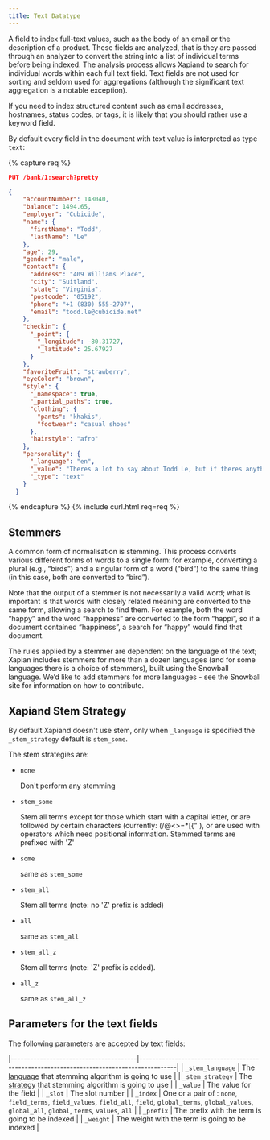 ```yaml
---
title: Text Datatype
---
```


A field to index full-text values, such as the body of an email or the description of a product. These fields are analyzed, that is they are passed through an analyzer to convert the string into a list of individual terms before being indexed. The analysis process allows Xapiand to search for individual words within each full text field. Text fields are not used for sorting and seldom used for aggregations (although the significant text aggregation is a notable exception).

If you need to index structured content such as email addresses, hostnames, status codes, or tags, it is likely that you should rather use a keyword field.

By default every field in the document with text value is interpreted as type `text`:

{% capture req %}

```json
PUT /bank/1:search?pretty

{
    "accountNumber": 148040,
    "balance": 1494.65,
    "employer": "Cubicide",
    "name": {
      "firstName": "Todd",
      "lastName": "Le"
    },
    "age": 29,
    "gender": "male",
    "contact": {
      "address": "409 Williams Place",
      "city": "Suitland",
      "state": "Virginia",
      "postcode": "05192",
      "phone": "+1 (830) 555-2707",
      "email": "todd.le@cubicide.net"
    },
    "checkin": {
      "_point": {
        "_longitude": -80.31727,
        "_latitude": 25.67927
      }
    },
    "favoriteFruit": "strawberry",
    "eyeColor": "brown",
    "style": {
      "_namespace": true,
      "_partial_paths": true,
      "clothing": {
        "pants": "khakis",
        "footwear": "casual shoes"
      },
      "hairstyle": "afro"
    },
    "personality": {
      "_language": "en",
      "_value": "Theres a lot to say about Todd Le, but if theres anything you should know its that hes individualistic and determined. Of course hes also charming, cheerful and precise, but far less strongly and often mixed with being grim as well. His individualism though, this is what hes pretty much loved for. Friends usually count on this and his appreciative nature especially when they need comforting or support. All in all, Todd has a fair share of lesser days too. His slyness and dominating nature sour the mood many a time and beyond what people are willing to deal with. Fortunately his determination is there to relift spirits when needed.",
      "_type": "text"
    }
  }
```
{% endcapture %}
{% include curl.html req=req %}

## Stemmers

A common form of normalisation is stemming. This process converts various different forms of words to a single form: for example, converting a plural (e.g., “birds”) and a singular form of a word (“bird”) to the same thing (in this case, both are converted to “bird”).

Note that the output of a stemmer is not necessarily a valid word; what is important is that words with closely related meaning are converted to the same form, allowing a search to find them. For example, both the word “happy” and the word “happiness” are converted to the form “happi”, so if a document contained “happiness”, a search for “happy” would find that document.

The rules applied by a stemmer are dependent on the language of the text; Xapian includes stemmers for more than a dozen languages (and for some languages there is a choice of stemmers), built using the Snowball language. We’d like to add stemmers for more languages - see the Snowball site for information on how to contribute.


## Xapiand Stem Strategy

By default Xapiand doesn't use stem, only when `_language` is specified the `_stem_strategy` default is `stem_some`.

The stem strategies are:
* `none`

	Don't perform any stemming
* `stem_some`

	Stem all terms except for those which start with a capital letter, or are followed by certain characters (currently: \(/@<>=\*\[\{\" \), or are used with operators which need positional information. Stemmed terms are prefixed with 'Z'
* `some`

	same as `stem_some`
* `stem_all`

	Stem all terms (note: no 'Z' prefix is added)
* `all`

	same as `stem_all`
* `stem_all_z`

	Stem all terms (note: 'Z' prefix is added).
* `all_z`

	same as `stem_all_z`


## Parameters for the text fields

The following parameters are accepted by text fields:

|---------------------------------------|-----------------------------------------------------------------------------------------|
| `_stem_language`                      | The [language](https://xapian.org/docs/apidoc/html/classXapian_1_1Stem.html#a6c46cedf2047b159a7e4c9d4468242b1) that stemming algorithm is going to use                                    |
| `_stem_strategy`                      | The [strategy](https://xapian.org/docs/apidoc/html/classXapian_1_1QueryParser.html#ac7dc3b55b6083bd3ff98fc8b2726c8fd) that stemming algorithm is going to use                                    |
| `_value`                              | The value for the field                                                                 |
| `_slot`                               | The slot number                                                                         |
| `_index`                              | One or a pair of : `none`, `field_terms`, `field_values`, `field_all`, `field`, `global_terms`, `global_values`, `global_all`, `global`, `terms`, `values`, `all`      |
| `_prefix`                             | The prefix with the term is going to be indexed     |
| `_weight`                             | The weight with the term is going to be indexed     |
